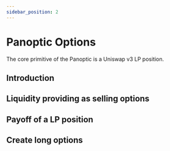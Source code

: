 ```yaml
---
sidebar_position: 2
---
```


# Panoptic Options
The core primitive of the Panoptic is a Uniswap v3 LP position.

## Introduction

## Liquidity providing as selling options

## Payoff of a LP position 

## Create long options
